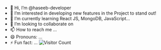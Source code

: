 - 👋 Hi, I’m @haseeb-developer
- 👀 I’m interested in developing new features in the Project to stand out!
- 🌱 I’m currently learning React JS, MongoDB, JavaScript...
- 💞️ I’m looking to collaborate on 
- 📫 How to reach me ...
- 😄 Pronouns: ...
- ⚡ Fun fact: ...
![Visitor Count](https://your-counter-service.com/yourusername)
<!---
haseeb-developer/haseeb-developer is a ✨ special ✨ repository because its `README.md` (this file) appears on your GitHub profile.
You can click the Preview link to take a look at your changes.
--->
